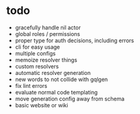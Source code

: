 # todo

- gracefully handle nil actor
- global roles / permissions
- proper type for auth decisions, including errors
- cli for easy usage
- multiple configs
- memoize resolver things
- custom resolvers
- automatic resolver generation
- new words to not collide with gqlgen
- fix lint errors
- evaluate normal code templating
- move generation config away from schema
- basic website or wiki

